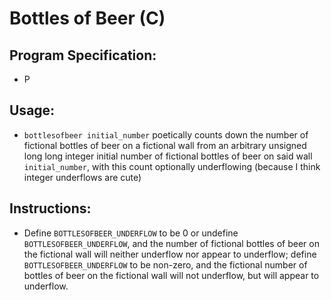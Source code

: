 # Bottles of Beer (C)

## Program Specification:

* P

## Usage:

* ```bottlesofbeer initial_number``` poetically counts down the number of fictional bottles of beer on a fictional wall from an arbitrary unsigned long long integer initial number of fictional bottles of beer on said wall ```initial_number```, with this count optionally underflowing (because I think integer underflows are cute)

## Instructions:

* Define ```BOTTLESOFBEER_UNDERFLOW``` to be 0 or undefine ```BOTTLESOFBEER_UNDERFLOW```, and the number of fictional bottles of beer on the fictional wall will neither underflow nor appear to underflow; define ```BOTTLESOFBEER_UNDERFLOW``` to be non-zero, and the fictional number of bottles of beer on the fictional wall will not underflow, but will appear to underflow.

